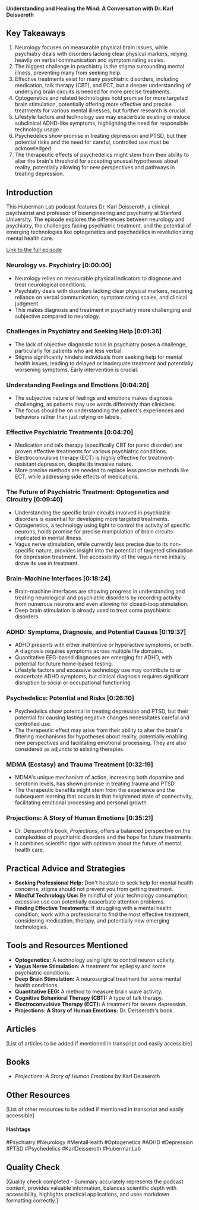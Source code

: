 #### Understanding and Healing the Mind: A Conversation with Dr. Karl Deisseroth

## Key Takeaways
1. Neurology focuses on measurable physical brain issues, while psychiatry deals with disorders lacking clear physical markers, relying heavily on verbal communication and symptom rating scales.
2. The biggest challenge in psychiatry is the stigma surrounding mental illness, preventing many from seeking help.
3. Effective treatments exist for many psychiatric disorders, including medication, talk therapy (CBT), and ECT, but a deeper understanding of underlying brain circuits is needed for more precise treatments.
4. Optogenetics and related technologies hold promise for more targeted brain stimulation, potentially offering more effective and precise treatments for various mental illnesses, but further research is crucial.
5. Lifestyle factors and technology use may exacerbate existing or induce subclinical ADHD-like symptoms, highlighting the need for responsible technology usage.
6. Psychedelics show promise in treating depression and PTSD, but their potential risks and the need for careful, controlled use must be acknowledged.
7.  The therapeutic effects of psychedelics might stem from their ability to alter the brain's threshold for accepting unusual hypotheses about reality, potentially allowing for new perspectives and pathways in treating depression.

## Introduction
This Huberman Lab podcast features Dr. Karl Deisseroth, a clinical psychiatrist and professor of bioengineering and psychiatry at Stanford University.  The episode explores the differences between neurology and psychiatry, the challenges facing psychiatric treatment, and the potential of emerging technologies like optogenetics and psychedelics in revolutionizing mental health care.

[Link to the full episode](https://www.youtube.com/watch?v=RSnol_TVrzQ)

### Neurology vs. Psychiatry [0:00:00]
- Neurology relies on measurable physical indicators to diagnose and treat neurological conditions.
- Psychiatry deals with disorders lacking clear physical markers, requiring reliance on verbal communication, symptom rating scales, and clinical judgment.
- This makes diagnosis and treatment in psychiatry more challenging and subjective compared to neurology.

### Challenges in Psychiatry and Seeking Help [0:01:36]
- The lack of objective diagnostic tools in psychiatry poses a challenge, particularly for patients who are less verbal.
- Stigma significantly hinders individuals from seeking help for mental health issues, leading to delayed or inadequate treatment and potentially worsening symptoms.  Early intervention is crucial.

### Understanding Feelings and Emotions [0:04:20]
- The subjective nature of feelings and emotions makes diagnosis challenging, as patients may use words differently than clinicians.
- The focus should be on understanding the patient's experiences and behaviors rather than just relying on labels.

### Effective Psychiatric Treatments [0:04:20]
- Medication and talk therapy (specifically CBT for panic disorder) are proven effective treatments for various psychiatric conditions.
- Electroconvulsive therapy (ECT) is highly effective for treatment-resistant depression, despite its invasive nature.
- More precise methods are needed to replace less precise methods like ECT, while addressing side effects of medications.

### The Future of Psychiatric Treatment: Optogenetics and Circuitry [0:09:40]
- Understanding the specific brain circuits involved in psychiatric disorders is essential for developing more targeted treatments.
- Optogenetics, a technology using light to control the activity of specific neurons, holds promise for precise manipulation of brain circuits implicated in mental illness.
- Vagus nerve stimulation, while currently less precise due to its non-specific nature, provides insight into the potential of targeted stimulation for depression treatment.  The accessibility of the vagus nerve initially drove its use in treatment.

### Brain-Machine Interfaces [0:18:24]
- Brain-machine interfaces are showing progress in understanding and treating neurological and psychiatric disorders by recording activity from numerous neurons and even allowing for closed-loop stimulation.
- Deep brain stimulation is already used to treat some psychiatric disorders.

### ADHD: Symptoms, Diagnosis, and Potential Causes [0:19:37]
- ADHD presents with either inattentive or hyperactive symptoms, or both.  A diagnosis requires symptoms across multiple life domains.
- Quantitative EEG-based diagnoses are emerging for ADHD, with potential for future home-based testing.
- Lifestyle factors and excessive technology use may contribute to or exacerbate ADHD symptoms, but clinical diagnosis requires significant disruption to social or occupational functioning.


### Psychedelics: Potential and Risks [0:26:10]
- Psychedelics show potential in treating depression and PTSD, but their potential for causing lasting negative changes necessitates careful and controlled use.
- The therapeutic effect may arise from their ability to alter the brain's filtering mechanisms for hypotheses about reality, potentially enabling new perspectives and facilitating emotional processing.  They are also considered as adjuncts to existing therapies.

### MDMA (Ecstasy) and Trauma Treatment [0:32:19]
- MDMA's unique mechanism of action, increasing both dopamine and serotonin levels, has shown promise in treating trauma and PTSD.
- The therapeutic benefits might stem from the experience and the subsequent learning that occurs in that heightened state of connectivity, facilitating emotional processing and personal growth.

### Projections: A Story of Human Emotions [0:35:21]
- Dr. Deisseroth’s book, *Projections*, offers a balanced perspective on the complexities of psychiatric disorders and the hope for future treatments.
- It combines scientific rigor with optimism about the future of mental health care.


## Practical Advice and Strategies
- **Seeking Professional Help:** Don't hesitate to seek help for mental health concerns; stigma should not prevent you from getting treatment.
- **Mindful Technology Use:** Be mindful of your technology consumption; excessive use can potentially exacerbate attention problems.
- **Finding Effective Treatments:** If struggling with a mental health condition, work with a professional to find the most effective treatment, considering medication, therapy, and potentially new emerging technologies.


## Tools and Resources Mentioned
- **Optogenetics:** A technology using light to control neuron activity.
- **Vagus Nerve Stimulation:** A treatment for epilepsy and some psychiatric conditions.
- **Deep Brain Stimulation:** A neurosurgical treatment for some mental health conditions.
- **Quantitative EEG:** A method to measure brain wave activity.
- **Cognitive Behavioral Therapy (CBT):** A type of talk therapy.
- **Electroconvulsive Therapy (ECT):** A treatment for severe depression.
- **Projections: A Story of Human Emotions:**  Dr. Deisseroth's book.


## Articles
[List of articles to be added if mentioned in transcript and easily accessible]


## Books
- *Projections: A Story of Human Emotions* by Karl Deisseroth

## Other Resources
[List of other resources to be added if mentioned in transcript and easily accessible]

#### Hashtags  
#Psychiatry #Neurology #MentalHealth #Optogenetics #ADHD #Depression #PTSD #Psychedelics #KarlDeisseroth #HubermanLab


## Quality Check
[Quality check completed - Summary accurately represents the podcast content, provides valuable information, balances scientific depth with accessibility, highlights practical applications, and uses markdown formatting correctly.]
